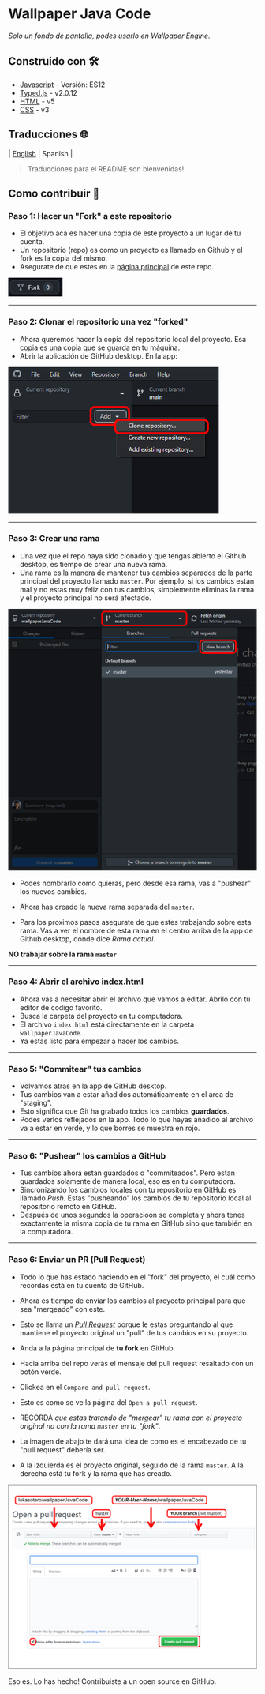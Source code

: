 # Wallpaper Java Code

_Solo un fondo de pantalla, podes usarlo en Wallpaper Engine._

## Construido con 🛠️

- [Javascript](https://developer.mozilla.org/en-US/docs/Web/JavaScript/Reference) - Versión: ES12
- [Typed.js](https://github.com/mattboldt/typed.js/) - v2.0.12
- [HTML](https://developer.mozilla.org/en-US/docs/Web/HTML) - v5
- [CSS](https://developer.mozilla.org/en-US/docs/Web/CSS) - v3

## Traducciones 🌐

| [English](/README.md) | Spanish |

> Traducciones para el README son bienvenidas!

## Como contribuir 🤝

### Paso 1: Hacer un "Fork" a este repositorio

- El objetivo aca es hacer una copia de este proyecto a un lugar de tu cuenta.
- Un repositorio (repo) es como un proyecto es llamado en Github y el fork es la copia del mismo.
- Asegurate de que estes en la [página principal](https://github.com/lukasotero/wallpaperJavaCode "https://github.com/lukasotero/wallpaperJavaCode") de este repo.

![Fork](readme-only/fork.jpg)

---

### Paso 2: Clonar el repositorio una vez "forked"

- Ahora queremos hacer la copia del repositorio local del proyecto. Esa copia es una copia que se guarda en tu máquina.
- Abrir la aplicación de GitHub desktop. En la app:

![Clone](readme-only/clone.jpg)

---

### Paso 3: Crear una rama

- Una vez que el repo haya sido clonado y que tengas abierto el Github desktop, es tiempo de crear una nueva rama.
- Una rama es la manera de mantener tus cambios separados de la parte principal del proyecto llamado `master`. Por ejemplo, si los cambios estan mal y no estas muy feliz con tus cambios, simplemente eliminas la rama y el proyecto principal no será afectado.

![Branch](readme-only/create-branch.jpg)

- Podes nombrarlo como quieras, pero desde esa rama, vas a "pushear" los nuevos cambios.

- Ahora has creado la nueva rama separada del `master`.
- Para los proximos pasos asegurate de que estes trabajando sobre esta rama. Vas a ver el nombre de esta rama en el centro arriba de la app de Github desktop, donde dice _Rama actual_.

**NO trabajar sobre la rama `master`**

---

### Paso 4: Abrir el archivo index.html

- Ahora vas a necesitar abrir el archivo que vamos a editar. Abrilo con tu editor de codigo favorito.
- Busca la carpeta del proyecto en tu computadora.
- El archivo `index.html` está directamente en la carpeta `wallpaperJavaCode`.
- Ya estas listo para empezar a hacer los cambios.

---

### Paso 5: "Commitear" tus cambios

- Volvamos atras en la app de GitHub desktop.
- Tus cambios van a estar añadidos automáticamente en el area de "staging".
- Esto significa que Git ha grabado todos los cambios **guardados**.
- Podes verlos reflejados en la app. Todo lo que hayas añadido al archivo va a estar en verde, y lo que borres se muestra en rojo.

---

### Paso 6: "Pushear" los cambios a GitHub

- Tus cambios ahora estan guardados o "commiteados". Pero estan guardados solamente de manera local, eso es en tu computadora.
- Sincronizando los cambios locales con tu repositorio en GitHub es llamado _Push_. Estas "pusheando" los cambios de tu repositorio local al repositorio remoto en GitHub.
- Después de unos segundos la operacioón se completa y ahora tenes exactamente la misma copia de tu rama en GitHub sino que también en la computadora.

---

### Paso 6: Enviar un PR (Pull Request)

- Todo lo que has estado haciendo en el "fork" del proyecto, el cuál como recordas está en tu cuenta de GitHub.
- Ahora es tiempo de enviar los cambios al proyecto principal para que sea "mergeado" con este.
- Esto se llama un [_Pull Request_](https://help.github.com/articles/about-pull-requests/ "About Pull Requests - GitHub Help") porque le estas preguntando al que mantiene el proyecto original un "pull" de tus cambios en su proyecto.
- Anda a la página principal de **tu fork** en GitHub.
- Hacia arriba del repo verás el mensaje del pull request resaltado con un botón verde.
- Clickea en el `Compare and pull request`.

- Esto es como se ve la página del `Open a pull request`.
- RECORDÁ _que estas tratando de "mergear" tu rama con el proyecto original no con la rama `master` en tu "fork"_.
- La imagen de abajo te dará una idea de como es el encabezado de tu "pull request" debería ser.
- A la izquierda es el proyecto original, seguido de la rama `master`. A la derecha está tu fork y la rama que has creado.

![Abrir un Pull Request](readme-only/pull-request-branches.jpg)

Eso es. Lo has hecho! Contribuiste a un open source en GitHub.
